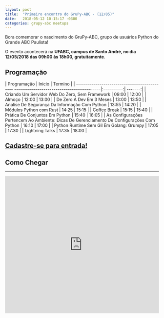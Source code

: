 ```yaml
---
layout: post
title:  "Primeiro encontro do GruPy-ABC - (12/05)"
date:   2018-05-12 10:15:17 -0300
categories: grupy-abc meetups
---
```


Bora comemorar o nascimento do GruPy-ABC, grupo de usuários Python do Grande ABC Paulista!

O evento acontecerá na __UFABC, campus de Santo André, no dia 12/05/2018 das 09h00 às 18h00, gratuitamente__.

## Programação

| Programação                                                                                | Inicio     | Termino |
| ---------------------------------------------- --------------------------------------------|:----------:| -------:|
| Criando Um Servidor Web Do Zero, Sem Framework                                             | 09:00      |   12:00 |
| Almoço                                                                                     | 12:00      |   13:00 |
| De Zero A Dev Em 3 Meses                                                                   | 13:00      |   13:50 |
| Analise De Segurança Da Informação Com Python                                              | 13:55      |   14:20 |
| Módulos Python com Rust                                                                    | 14:25      |   15:15 |
| Coffee Break                                                                               | 15:15      |   15:40 |
| Prática De Conjuntos Em Python                                                             | 15:40      |   16:05 |
| As Configurações Pertencem Ao Ambiente: Dicas De Gerenciamento De Configurações Com Python | 16:10      |   17:00 |
| Python Runtime Sem Gil Em Golang: Grumpy                                                   | 17:05      |   17:30 |
| Lightning Talks                                                                            | 17:35      |   18:00 |

## [Cadastre-se para entrada!][form-data]


## Como Chegar
___
<iframe src="https://www.google.com/maps/embed?pb=!1m18!1m12!1m3!1d3654.8758466510876!2d-46.53269026757676!3d-23.64461688464158!2m3!1f0!2f0!3f0!3m2!1i1024!2i768!4f13.1!3m3!1m2!1s0x94ce4297b7880d57%3A0xaeddba2a824280b6!2sUniversidade+Federal+do+ABC%2C+C%C3%A2mpus+Santo+Andr%C3%A9!5e0!3m2!1spt-BR!2sbr!4v1525486214472" width="100%" height="450" frameborder="0" style="border:0" allowfullscreen></iframe>

[speaker-fight]: https://speakerfight.com/events/primeiro-encontro-do-grupy-abc/
[form-data]: https://renanmoura1.typeform.com/to/DDUPem